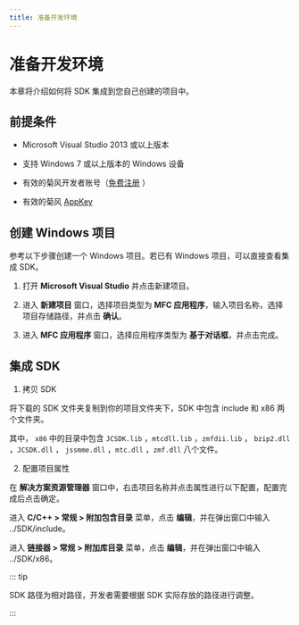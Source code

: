 ```yaml
---
title: 准备开发环境
---
```

# 准备开发环境

本章将介绍如何将 SDK 集成到您自己创建的项目中。

## 前提条件

- Microsoft Visual Studio 2013 或以上版本

- 支持 Windows 7 或以上版本的 Windows 设备

- 有效的菊风开发者账号（[免费注册](http:///developer.juphoon.com/signup) ）

- 有效的菊风 [AppKey](https://developer.juphoon.com/cn/document/V2.1/create-application.php)

## 创建 Windows 项目

参考以下步骤创建一个 Windows 项目。若已有 Windows 项目，可以直接查看集成 SDK。

1. 打开 **Microsoft Visual Studio** 并点击新建项目。

2. 进入 **新建项目** 窗口，选择项目类型为 **MFC 应用程序**，输入项目名称，选择项目存储路径，并点击 **确认**。

3. 进入 **MFC 应用程序** 窗口，选择应用程序类型为 **基于对话框**，并点击完成。

## 集成 SDK

1. 拷贝 SDK

将下载的 SDK 文件夹复制到你的项目文件夹下，SDK 中包含 include 和 x86 两个文件夹。

其中， `x86` 中的目录中包含 `JCSDK.lib` ，`mtcdll.lib` ，`zmfdii.lib` ， `bzip2.dll`
，`JCSDK.dll` ， `jssmme.dll` ，`mtc.dll` ，`zmf.dll` 八个文件。

2. 配置项目属性

在 **解决方案资源管理器** 窗口中，右击项目名称并点击属性进行以下配置，配置完成后点击确定。

进入 **C/C++ \> 常规 \> 附加包含目录** 菜单，点击 **编辑**，并在弹出窗口中输入 ../SDK/include。

进入 **链接器 \> 常规 \> 附加库目录** 菜单，点击 **编辑**，并在弹出窗口中输入 ../SDK/x86。

::: tip

SDK 路径为相对路径，开发者需要根据 SDK 实际存放的路径进行调整。

:::
